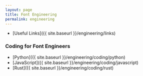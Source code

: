 ```yaml
---
layout: page
title: Font Engineering
permalink: engineering
---
```


- [Useful Links]({{ site.baseurl }}/engineering/links)


### Coding for Font Engineers

- [Python]({{ site.baseurl }}/engineering/coding/python)
- [JavaScript]({{ site.baseurl }}/engineering/coding/javascript)
- [Rust]({{ site.baseurl }}/engineering/coding/rust)
